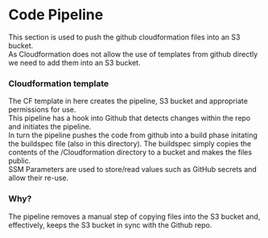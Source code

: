 # Code Pipeline
This section is used to push the github cloudformation files into an S3 bucket.  
As Cloudformation does not allow the use of templates from github directly we need to add them into an S3 bucket.  
### Cloudformation template
The CF template in here creates the pipeline, S3 bucket and appropriate permissions for use.  
This pipeline has a hook into Github that detects changes within the repo and initiates the pipeline.  
In turn the pipeline pushes the code from github into a build phase initating the buildspec file (also in this directory). 
The buildspec simply copies the contents of the /Cloudformation directory to a bucket and makes the files public.  
SSM Parameters are used to store/read values such as GitHub secrets and allow their re-use.
### Why?
The pipeline removes a manual step of copying files into the S3 bucket and, effectively, keeps the S3 bucket in sync with the Github repo.